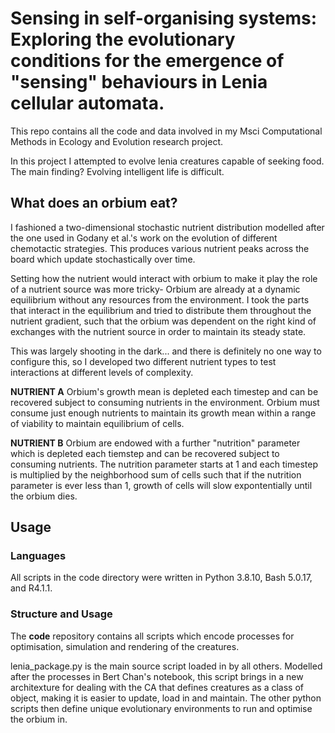 # Sensing in self-organising systems: Exploring the evolutionary conditions for the emergence of "sensing" behaviours in Lenia cellular automata. 
This repo contains all the code and data involved in my Msci Computational Methods in Ecology and Evolution research project. 

In this project I attempted to evolve lenia creatures capable of seeking food. The main finding? Evolving intelligent life is difficult. 

## What does an orbium eat? 
I fashioned a two-dimensional stochastic nutrient distribution modelled after the one used in Godany et al.'s work on the evolution of different chemotactic strategies. This produces various nutrient peaks across the board which update stochastically over time. 

Setting how the nutrient would interact with orbium to make it play the role of a nutrient source was more tricky- Orbium are already at a dynamic equilibrium without any resources from the environment. I took the parts that interact in the equilibrium and tried to distribute them throughout the nutrient gradient, such that the orbium was dependent on the right kind of exchanges with the nutrient source in order to maintain its steady state. 

This was largely shooting in the dark... and there is definitely no one way to configure this, so I developed two different nutrient types to test interactions at different levels of complexity. 

**NUTRIENT A** Orbium's growth mean is depleted each timestep and can be recovered subject to consuming nutrients in the environment. Orbium must consume just enough nutrients to maintain its growth mean within a range of viability to maintain equilibrium of cells. 


**NUTRIENT B** Orbium are endowed with a further "nutrition" parameter which is depleted each tiemstep and can be recovered subject to consuming nutrients. The nutrition parameter starts at 1 and each timestep is multiplied by the neighborhood sum of cells such that if the nutrition parameter is ever less than 1, growth of cells will slow expontentially until the orbium dies. 

## Usage
### Languages
All scripts in the code directory were written in Python 3.8.10, Bash 5.0.17, and R4.1.1.
### Structure and Usage
The **code** repository contains all scripts which encode processes for optimisation, simulation and rendering of the creatures. 

lenia_package.py is the main source script loaded in by all others. Modelled after the processes in Bert Chan's notebook, this script brings in a new architexture for dealing with the CA that defines creatures as a class of object, making it is easier to update, load in and maintain. The other python scripts then define unique evolutionary environments to run and optimise the orbium in.
